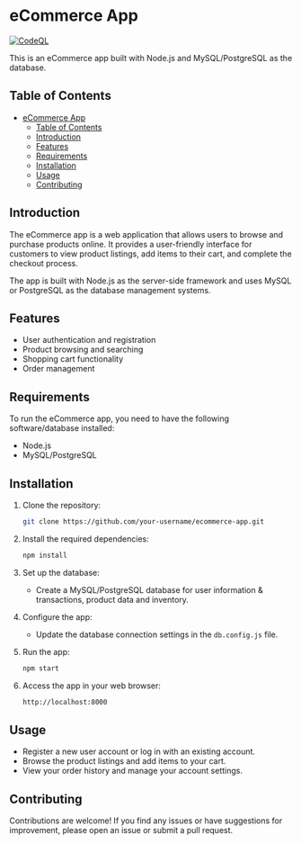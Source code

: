 # eCommerce App

<!-- <p align="left">
<a href="https://github.com/nil2022/ecommerce/actions/workflows/vulnerability-check.yml" target="_blank"><img src="https://github.com/nil2022/ecommerce/actions/workflows/vulnerability-check.yml/badge.svg?branch=master" alt="Node.js Vulnerability Check" /></a> -->
<a href="https://github.com/nil2022/ecommerce/actions/workflows/github-code-scanning/codeql" target="_blank"> <img src="https://github.com/nil2022/ecommerce/actions/workflows/github-code-scanning/codeql/badge.svg?branch=master" alt="CodeQL" /></a>
</a>
</p>

This is an eCommerce app built with Node.js and MySQL/PostgreSQL as the database.

## Table of Contents

- [eCommerce App](#ecommerce-app)
  - [Table of Contents](#table-of-contents)
  - [Introduction](#introduction)
  - [Features](#features)
  - [Requirements](#requirements)
  - [Installation](#installation)
  - [Usage](#usage)
  - [Contributing](#contributing)

## Introduction

The eCommerce app is a web application that allows users to browse and purchase products online. It provides a user-friendly interface for customers to view product listings, add items to their cart, and complete the checkout process.

The app is built with Node.js as the server-side framework and uses MySQL or PostgreSQL as the database management systems.

## Features

- User authentication and registration
- Product browsing and searching
- Shopping cart functionality
- Order management

## Requirements

To run the eCommerce app, you need to have the following software/database installed:

- Node.js
- MySQL/PostgreSQL

## Installation

1. Clone the repository:

   ```bash
   git clone https://github.com/your-username/ecommerce-app.git
   ```
2. Install the required dependencies:

   ```bash
   npm install
   ```
3. Set up the database:

   - Create a MySQL/PostgreSQL database for user information & transactions, product data and inventory.

4. Configure the app:

   - Update the database connection settings in the ```db.config.js``` file.

5. Run the app:

   ```bash
   npm start
   ```
6. Access the app in your web browser:
   
   ```bash
   http://localhost:8000
   ```
## Usage

   - Register a new user account or log in with an existing account.
   - Browse the product listings and add items to your cart.
   - View your order history and manage your account settings.

## Contributing

   Contributions are welcome! If you find any issues or have suggestions for improvement, please open an issue or submit a pull request.